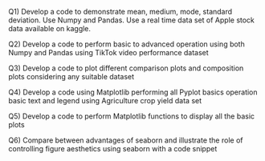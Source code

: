 Q1)
Develop a code to demonstrate mean, medium, mode, standard deviation.
Use Numpy and Pandas. 
Use a real time data set of Apple stock data available on kaggle.

Q2)
Develop a code to perform basic to advanced operation using both
Numpy and Pandas using TikTok video performance dataset

Q3)
Develop a code to plot different comparison plots and composition
plots considering any suitable dataset

Q4)
Develop a code using Matplotlib performing all Pyplot basics
operation basic text and legend using Agriculture crop yield data
set

Q5)
Develop a code to perform Matplotlib functions to display all the
basic plots

Q6)
Compare between advantages of seaborn and illustrate the role of
controlling figure aesthetics using seaborn with a code snippet

